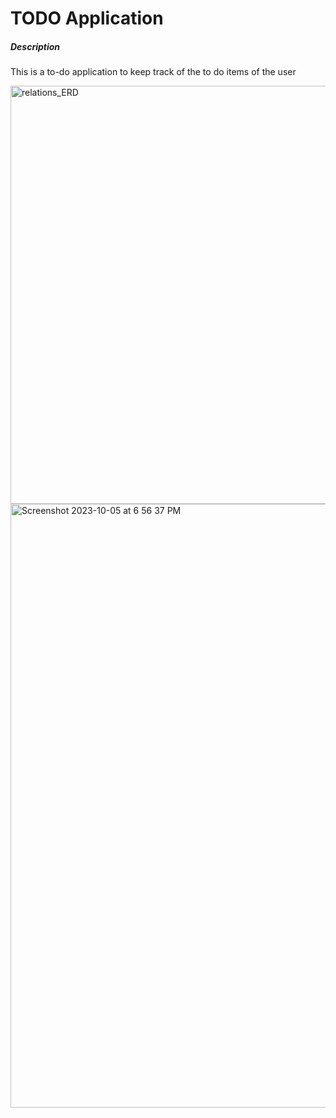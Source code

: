 # TODO Application

##### Description

This is a to-do application to keep track of the to do items of the user

<img width="669" alt="relations_ERD" src="https://github.com/keerthiprasannarg/ToDo_App/assets/109460040/5d9681c4-9516-4008-92dc-ca208f0947f5">
<img width="966" alt="Screenshot 2023-10-05 at 6 56 37 PM" src="https://github.com/keerthiprasannarg/ToDo_App/assets/109460040/c0336986-48e5-444a-920f-a08fca0e2444">


